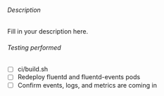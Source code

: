 ###### Description

Fill in your description here.

###### Testing performed

- [ ] ci/build.sh
- [ ] Redeploy fluentd and fluentd-events pods
- [ ] Confirm events, logs, and metrics are coming in
